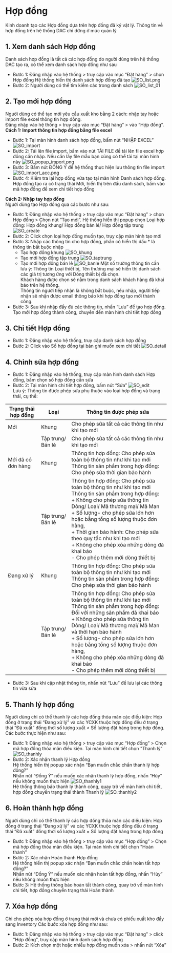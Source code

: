 # Hợp đồng
Kinh doanh tạo các Hợp đồng dựa trên hợp đồng đã ký vật lý. Thông tin về hợp đồng trên hệ thống DAC chỉ dừng ở mức quản lý
## 1. Xem danh sách Hợp đồng
Danh sách hợp đồng là tất cả các hợp đồng do người dùng trên hệ thống DAC tạo ra, có thể xem danh sách hợp đồng như sau
- Bước 1: Đăng nhập vào hệ thống > truy cập vào mục “Đặt hàng” > chọn Hợp đồng
Hệ thống hiển thị danh sách hợp đồng đã tạo
![SO_list.png](/img/order_contract/SO_list.png) 
- Bước 2: Người dùng có thể tìm kiếm các trong danh sách 
![SO_list_01](/img/order_contract/SO_list_01.png)
## 2. Tạo mới hợp đồng
Người dùng có thể tạo mới yêu cầu xuất kho bằng 2 cách: nhập tay hoặc import file excel thông tin hợp đồng.  
Đăng nhập vào hệ thống > truy cập vào mục “Đặt hàng” > vào “Hợp đồng”.  
**Cách 1: Import thông tin hợp đồng bằng file excel**  
- Bước 1: Tại màn hình danh sách hợp đồng, bấm nút “NHẬP EXCEL”
![SO_import](/img/order_contract/SO_import.png) 
- Bước 2: Tải lên file import, bấm vào nút TẢI FILE để tải lên file excel hợp đồng cần nhập. Nếu cần lấy file mẫu bạn cũng có thể tải tại màn hình này
![SO_popup_import.png](/img/order_contract/SO_popup_import.png) 
- Bước 3: Bấm nút ĐỒNG Ý để hệ thống thực hiện lưu thông tin file import
![SO_import_acc.png](/img/order_contract/SO_popup_import.png) 
- Bước 4: Kiểm tra lại hợp đồng vừa tạo tại màn hình Danh sách hợp đồng. Hợp đồng tạo ra có trạng thái Mới, hiển thị trên đầu danh sách, bấm vào mã hợp đồng để xem chi tiết hợp đồng  

**Cách 2: Nhập tay hợp đồng**  
Người dùng tạo Hợp đồng qua các bước như sau: 
- Bước 1: Đăng nhập vào hệ thống > truy cập vào mục “Đặt hàng” > chọn Hợp đồng > Chọn nút “Tạo mới”. Hệ thống hiển thị popup chọn Loại hợp đồng: Hợp đồng khung/ Hợp đồng bán lẻ/ Hợp đồng tập trung
![SO_create](/img/order_contract/SO_create.png)
- Bước 2: Click chọn loại hợp đồng muốn tạo, truy cập màn hình tạo mới
- Bước 3: Nhập các thông tin cho hợp đồng, phần có hiển thị dấu * là thông tin bắt buộc nhập
     - Tạo hợp đồng khung
     ![SO_khung](/img/order_contract/SO_khung.png)
     - Tạo mới hợp đồng tập trung
     ![SO_taptrung](/img/order_contract/SO_taptrung.png)
     - Tạo mới hợp đồng bán lẻ
     ![SO_banle](/img/order_contract/SO_banle.png)
     Một số trường thông tin cần lưu ý: 
     Thông tin Loại thiết bị, Tên thương mại sẽ hiển thị danh sách các giá trị tương ứng với Dòng thiết bị đã chọn.    
     Khách hàng được chọn sẽ nằm trong danh sách khách hàng đã khai báo trên hệ thống.    
     Thông tin người tiếp nhận là không bắt buộc, nếu nhập, người tiếp nhận sẽ nhận được email thông báo khi hợp đồng tạo mới thành công.  
- Bước 3: Sau khi nhập đầy đủ các thông tin, nhấn “Lưu” để tạo hợp đồng. Tạo mới hợp đồng thành công, chuyển đến màn hình chi tiết hợp đồng
## 3. Chi tiết Hợp đồng
- Bước 1: Đăng nhập vào hệ thống, truy cập danh sách hợp đồng
- Bước 2: Click vào Số hợp đồng tại bản ghi muốn xem chi tiết
![SO_detail](/img/order_contract/SO_detail.png)
## 4. Chỉnh sửa hợp đồng
- Bước 1: Đăng nhập vào hệ thống, truy cập màn hình danh sách Hợp đồng, bấm chọn số hợp đồng cần sửa 
- Bước 2: Tại màn hình chi tiết hợp đồng, bấm nút “Sửa”
![SO_edit](/img/order_contract/SO_edit.png)  
Lưu ý: Thông tin được phép sửa phụ thuộc vào loại hợp đồng và trạng thái, cụ thể:

| Trạng thái hợp đồng | Loại              | Thông tin được phép sửa                                      |
| ------------------- | ----------------- | ------------------------------------------------------------ |
| Mới                 | Khung             | Cho phép sửa tất cả các thông tin như khi tạo mới            |
|                     | Tập trung/ Bán lẻ | Cho phép sửa tất cả các thông tin như khi tạo mới            |
| Mới đã có đơn hàng  | Khung             | Thông tin hợp đồng: Cho phép sửa toàn bộ thông tin như khi tạo mới<br />Thông tin sản phẩm trong hợp đồng: Cho phép sửa thời gian bảo hành |
|                     | Tập trung/ Bán lẻ | Thông tin hợp đồng: Cho phép sửa toàn bộ thông tin như khi tạo mới<br />Thông tin sản phẩm trong hợp đồng: <br />\+ Không cho phép sửa thông tin Dòng/ Loại/ Mã thương mại/ Mã Man<br />\+ Số lượng- cho phép sửa lớn hơn hoặc bằng tổng số lượng thuộc đơn hàng, <br />\+ Thời gian bảo hành: Cho phép sửa theo quy tắc như khi tạo mới<br />\+ Không cho phép xóa những dòng đã khai báo<br/> \- Cho phép thêm mới dòng thiết bị |
| Đang xử lý          | Khung             | Thông tin hợp đồng: Cho phép sửa toàn bộ thông tin như khi tạo mới<br />Thông tin sản phẩm trong hợp đồng: Cho phép sửa thời gian bảo hành |
|                     | Tập trung/ Bán lẻ | Thông tin hợp đồng: Cho phép sửa toàn bộ thông tin như khi tạo mới<br />Thông tin sản phẩm trong hợp đồng: <br />Đối với những sản phẩm đã khai báo<br />\+ Không cho phép sửa thông tin Dòng/ Loại/ Mã thương mại/ Mã Man và thời hạn bảo hành<br />\+ Số lượng- cho phép sửa lớn hơn hoặc bằng tổng số lượng thuộc đơn hàng, <br />\+ Không cho phép xóa những dòng đã khai báo<br /> \- Cho phép thêm mới dòng thiết bị |

- Bước 3: Sau khi cập nhật thông tin, nhấn nút “Lưu” để lưu lại các thông tin vừa sửa
## 5. Thanh lý hợp đồng
Người dùng chỉ có thể thanh lý các hợp đồng thỏa mãn các điều kiện: Hợp đồng ở trạng thái “Đang xử lý” và các YCXK thuộc hợp đồng đều ở trạng thái “Đã xuất” đồng thời số lượng xuất < Số lượng đặt hàng trong hợp đồng.  
Các bước thực hiện như sau:
- Bước 1: Đăng nhập vào hệ thống > truy cập vào mục “Hợp đồng” > Chọn mã hợp đồng thỏa mãn điều kiện. Tại màn hình chi tiết chọn "Thanh lý"
![SO_thanhly](/img/order_contract/SO_thanhly.png) 
- Bước 2: Xác nhận thanh lý Hợp đồng  
Hệ thống hiển thị popup xác nhận “Bạn muốn chắc chắn thanh lý hợp đồng?”  
Nhấn nút “Đồng Ý” nếu muốn xác nhận thanh lý hợp đồng, nhấn “Hủy” nếu không muốn thực hiện 
![SO_thanhly1](/img/order_contract/SO_thanhly1.png)  
Hệ thống thông báo thanh lý thành công, quay trở về màn hình chi tiết, hợp đồng chuyển trạng thái thành Thanh lý
![SO_thanhly2](/img/order_contract/SO_thanhly2.png) 
## 6. Hoàn thành hợp đồng
Người dùng chỉ có thể thanh lý các hợp đồng thỏa mãn các điều kiện: Hợp đồng ở trạng thái “Đang xử lý” và các YCXK thuộc hợp đồng đều ở trạng thái “Đã xuất” đồng thời số lượng xuất = Số lượng đặt hàng trong hợp đồng
- Bước 1: Đăng nhập vào hệ thống > truy cập vào mục “Hợp đồng” > Chọn mã hợp đồng thỏa mãn điều kiện. Tại màn hình chi tiết chọn "Hoàn thành" 
- Bước 2: Xác nhận Hoàn thành Hợp đồng  
Hệ thống hiển thị popup xác nhận “Bạn muốn chắc chắn hoàn tất hợp đồng?”  
Nhấn nút “Đồng Ý” nếu muốn xác nhận hoàn tất hợp đồng, nhấn “Hủy” nếu không muốn thực hiện 
- Bước 3: Hệ thống thông báo hoàn tất thành công, quay trở về màn hình chi tiết, hợp đồng chuyển trạng thái Hoàn thành
## 7. Xóa hợp đồng
Chỉ cho phép xóa hợp đồng ở trạng thái mới và chưa có phiếu xuất kho đẩy sang Inventory
Các bước xóa hợp đồng như sau:
- Bước 1: Đăng nhập vào hệ thống > truy cập vào mục “Đặt hàng” > click "Hợp đồng", truy cập màn hình danh sách hợp đồng
- Bước 2: Kích chọn một hoặc nhiều hợp đồng muốn xóa > nhấn nút “Xóa”   




